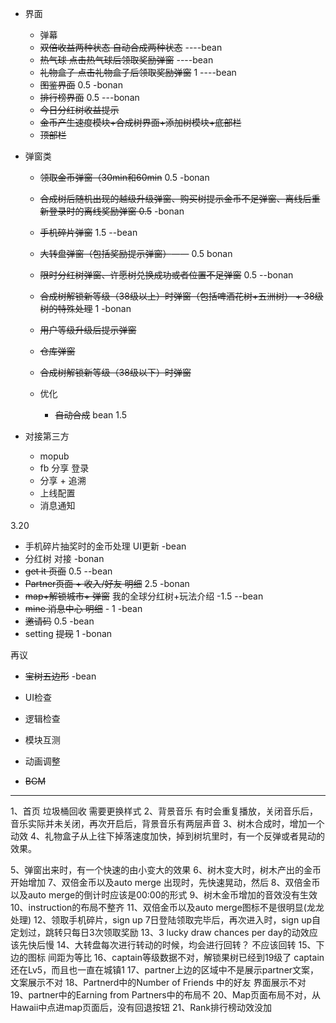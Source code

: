 <!--
 * @Description: 
 * @Author:  bean^ <bean_4@163.com>
 * @Date: 2020-03-13 10:05:06
 * @LastEditors:  bean^ <bean_4@163.com>
 * @LastEditTime: 2020-03-25 11:10:15
 -->

- 界面
  - 弹幕 
  - ~~双倍收益两种状态  自动合成两种状态~~    ----bean
  - ~~热气球 点击热气球后领取奖励弹窗~~   ----bean
  -  ~~礼物盒子  点击礼物盒子后领取奖励弹窗~~  1 ----bean
  - ~~图鉴界面~~ 0.5  -bonan
  - ~~排行榜界面~~ 0.5 ---bonan
  - ~~今日分红树收益提示~~
  - ~~金币产生速度模块+合成树界面+添加树模块+底部栏~~
  - ~~顶部栏~~


- 弹窗类
  - ~~领取金币弹窗（30min和60min~~ 0.5  -bonan
  - ~~合成树后随机出现的越级升级弹窗、购买树提示金币不足弹窗、离线后重新登录时的离线奖励弹窗 0.5~~ -bonan
  - ~~手机碎片弹窗~~ 1.5 --bean
  - ~~大转盘弹窗（包括奖励提示弹窗）~~—— 0.5 bonan
  - ~~限时分红树弹窗、许愿树兑换成功或者位置不足弹窗~~ 0.5 --bonan
  - ~~合成树解锁新等级（38级以上）时弹窗（包括啤酒花树+五洲树） + 38级树的特殊处理~~ 1 -bonan
  - ~~用户等级升级后提示弹窗~~ 
  - ~~仓库弹窗~~
  - ~~合成树解锁新等级（38级以下）时弹窗~~

  - 优化
    - ~~自动合成~~  bean 1.5


- 对接第三方
  - mopub
  - fb 分享 登录
  - 分享 + 追溯
  - 上线配置
  - 消息通知

3.20
  - 手机碎片抽奖时的金币处理 UI更新 -bean
  - 分红树 对接 -bonan
  - ~~get it 页面~~ 0.5 --bean
  - ~~Partner页面 + 收入/好友 明细~~ 2.5 -bonan
  - ~~map+解锁城市+ 弹窗~~ 我的全球分红树+玩法介绍 -1.5 --bean
  - ~~mine 消息中心 明细~~  - 1 -bean
  - ~~邀请码~~ 0.5 -bean
  - setting ~~提现~~  1 -bonan

再议
- ~~宝树五边形~~ -bean

- UI检查
- 逻辑检查
- 模块互测
- 动画调整
- ~~BGM~~






---------------------------------------------------

1、首页 垃圾桶回收 需要更换样式
2、背景音乐 有时会重复播放，关闭音乐后，音乐实际并未关闭，再次开启后，背景音乐有两层声音
3、树木合成时，增加一个动效
4、礼物盒子从上往下掉落速度加快，掉到树坑里时，有一个反弹或者晃动的效果。

5、弹窗出来时，有一个快速的由小变大的效果
6、树木变大时，树木产出的金币开始增加
7、双倍金币以及auto merge 出现时，先快速晃动，然后
8、双倍金币以及auto merge的倒计时应该是00:00的形式
9、树木金币增加的音效没有生效
10、instruction的布局不整齐
11、双倍金币以及auto merge图标不是很明显(龙龙处理)
12、领取手机碎片，sign up 7日登陆领取完毕后，再次进入时，sign up自定划过，跳转只每日3次领取奖励
13、3 lucky draw chances per day的动效应该先快后慢
14、大转盘每次进行转动的时候，均会进行回转？  不应该回转
15、下边的图标 间距为等比
16、captain等级数据不对，解锁果树已经到19级了  captain还在Lv5，而且也一直在城镇1
17、partner上边的区域中不是展示partner文案，文案展示不对
18、Partnerd中的Number of Friends 中的好友 界面展示不对
19、partner中的Earning from Partners中的布局不
20、Map页面布局不对，从Hawaii中点进map页面后，没有回退按钮
21、Rank排行榜动效没加